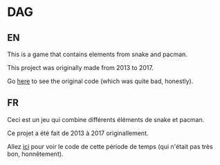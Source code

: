 # DAG
## EN

This is a game that contains elements from snake and pacman.

This project was originally made from 2013 to 2017.

Go [here](https://github.com/Demomaker/DAGold) to see the original code (which was quite bad, honestly).

## FR

Ceci est un jeu qui combine différents éléments de snake et pacman.

Ce projet a été fait de 2013 à 2017 originallement.

Allez [ici](https://github.com/Demomaker/DAGold) pour voir le code de cette période de temps (qui n'était pas très bon, honnêtement).
